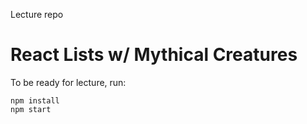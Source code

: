 Lecture repo

# React Lists w/ Mythical Creatures

To be ready for lecture, run:
```
npm install
npm start
```

